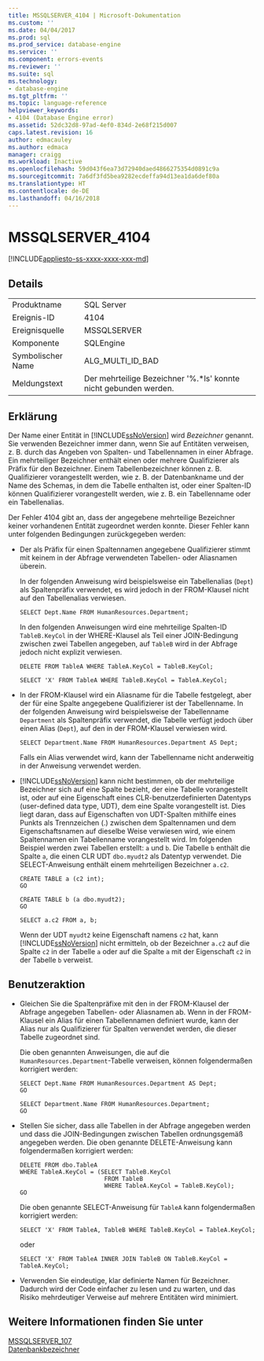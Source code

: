 ```yaml
---
title: MSSQLSERVER_4104 | Microsoft-Dokumentation
ms.custom: ''
ms.date: 04/04/2017
ms.prod: sql
ms.prod_service: database-engine
ms.service: ''
ms.component: errors-events
ms.reviewer: ''
ms.suite: sql
ms.technology:
- database-engine
ms.tgt_pltfrm: ''
ms.topic: language-reference
helpviewer_keywords:
- 4104 (Database Engine error)
ms.assetid: 52dc32d8-97ad-4ef0-834d-2e68f215d007
caps.latest.revision: 16
author: edmacauley
ms.author: edmaca
manager: craigg
ms.workload: Inactive
ms.openlocfilehash: 59d043f6ea73d72940daed4866275354d0891c9a
ms.sourcegitcommit: 7a6df3fd5bea9282ecdeffa94d13ea1da6def80a
ms.translationtype: HT
ms.contentlocale: de-DE
ms.lasthandoff: 04/16/2018
---
```

# <a name="mssqlserver4104"></a>MSSQLSERVER_4104
[!INCLUDE[appliesto-ss-xxxx-xxxx-xxx-md](../../includes/appliesto-ss-xxxx-xxxx-xxx-md.md)]
  
## <a name="details"></a>Details  
  
|||  
|-|-|  
|Produktname|SQL Server|  
|Ereignis-ID|4104|  
|Ereignisquelle|MSSQLSERVER|  
|Komponente|SQLEngine|  
|Symbolischer Name|ALG_MULTI_ID_BAD|  
|Meldungstext|Der mehrteilige Bezeichner '%.*ls' konnte nicht gebunden werden.|  
  
## <a name="explanation"></a>Erklärung  
Der Name einer Entität in [!INCLUDE[ssNoVersion](../../includes/ssnoversion-md.md)] wird *Bezeichner* genannt. Sie verwenden Bezeichner immer dann, wenn Sie auf Entitäten verweisen, z. B. durch das Angeben von Spalten- und Tabellennamen in einer Abfrage. Ein mehrteiliger Bezeichner enthält einen oder mehrere Qualifizierer als Präfix für den Bezeichner. Einem Tabellenbezeichner können z. B. Qualifizierer vorangestellt werden, wie z. B. der Datenbankname und der Name des Schemas, in dem die Tabelle enthalten ist, oder einer Spalten-ID können Qualifizierer vorangestellt werden, wie z. B. ein Tabellenname oder ein Tabellenalias.  
  
Der Fehler 4104 gibt an, dass der angegebene mehrteilige Bezeichner keiner vorhandenen Entität zugeordnet werden konnte. Dieser Fehler kann unter folgenden Bedingungen zurückgegeben werden:  
  
-   Der als Präfix für einen Spaltennamen angegebene Qualifizierer stimmt mit keinem in der Abfrage verwendeten Tabellen- oder Aliasnamen überein.  
  
    In der folgenden Anweisung wird beispielsweise ein Tabellenalias (`Dept`) als Spaltenpräfix verwendet, es wird jedoch in der FROM-Klausel nicht auf den Tabellenalias verwiesen.  
  
    ```  
    SELECT Dept.Name FROM HumanResources.Department;  
    ```  
  
    In den folgenden Anweisungen wird eine mehrteilige Spalten-ID `TableB.KeyCol` in der WHERE-Klausel als Teil einer JOIN-Bedingung zwischen zwei Tabellen angegeben, auf `TableB` wird in der Abfrage jedoch nicht explizit verwiesen.  
  
    ```  
    DELETE FROM TableA WHERE TableA.KeyCol = TableB.KeyCol;  
    ```  
  
    ```  
    SELECT 'X' FROM TableA WHERE TableB.KeyCol = TableA.KeyCol;  
    ```  
  
-   In der FROM-Klausel wird ein Aliasname für die Tabelle festgelegt, aber der für eine Spalte angegebene Qualifizierer ist der Tabellenname. In der folgenden Anweisung wird beispielsweise der Tabellenname `Department` als Spaltenpräfix verwendet, die Tabelle verfügt jedoch über einen Alias (`Dept`), auf den in der FROM-Klausel verwiesen wird.  
  
    ```  
    SELECT Department.Name FROM HumanResources.Department AS Dept;  
    ```  
  
    Falls ein Alias verwendet wird, kann der Tabellenname nicht anderweitig in der Anweisung verwendet werden.  
  
-   [!INCLUDE[ssNoVersion](../../includes/ssnoversion-md.md)] kann nicht bestimmen, ob der mehrteilige Bezeichner sich auf eine Spalte bezieht, der eine Tabelle vorangestellt ist, oder auf eine Eigenschaft eines CLR-benutzerdefinierten Datentyps (user-defined data type, UDT), dem eine Spalte vorangestellt ist. Dies liegt daran, dass auf Eigenschaften von UDT-Spalten mithilfe eines Punkts als Trennzeichen (.) zwischen dem Spaltennamen und dem Eigenschaftsnamen auf dieselbe Weise verwiesen wird, wie einem Spaltennamen ein Tabellenname vorangestellt wird. Im folgenden Beispiel werden zwei Tabellen erstellt: `a` und `b`. Die Tabelle `b` enthält die Spalte `a`, die einen CLR UDT `dbo.myudt2` als Datentyp verwendet. Die SELECT-Anweisung enthält einem mehrteiligen Bezeichner `a.c2`.  
  
    ```  
    CREATE TABLE a (c2 int);   
    GO  
    ```  
  
    ```  
    CREATE TABLE b (a dbo.myudt2);   
    GO  
    ```  
  
    ```  
    SELECT a.c2 FROM a, b;   
    ```  
  
    Wenn der UDT `myudt2` keine Eigenschaft namens `c2` hat, kann [!INCLUDE[ssNoVersion](../../includes/ssnoversion-md.md)] nicht ermitteln, ob der Bezeichner `a.c2` auf die Spalte `c2` in der Tabelle `a` oder auf die Spalte `a` mit der Eigenschaft `c2` in der Tabelle `b` verweist.  
  
## <a name="user-action"></a>Benutzeraktion  
  
-   Gleichen Sie die Spaltenpräfixe mit den in der FROM-Klausel der Abfrage angegeben Tabellen- oder Aliasnamen ab. Wenn in der FROM-Klausel ein Alias für einen Tabellennamen definiert wurde, kann der Alias nur als Qualifizierer für Spalten verwendet werden, die dieser Tabelle zugeordnet sind.  
  
    Die oben genannten Anweisungen, die auf die `HumanResources.Department`-Tabelle verweisen, können folgendermaßen korrigiert werden:  
  
    ```  
    SELECT Dept.Name FROM HumanResources.Department AS Dept;  
    GO  
    ```  
  
    ```  
    SELECT Department.Name FROM HumanResources.Department;  
    GO  
    ```  
  
-   Stellen Sie sicher, dass alle Tabellen in der Abfrage angegeben werden und dass die JOIN-Bedingungen zwischen Tabellen ordnungsgemäß angegeben werden. Die oben genannte DELETE-Anweisung kann folgendermaßen korrigiert werden:  
  
    ```  
    DELETE FROM dbo.TableA  
    WHERE TableA.KeyCol = (SELECT TableB.KeyCol   
                            FROM TableB   
                            WHERE TableA.KeyCol = TableB.KeyCol);  
    GO  
    ```  
  
    Die oben genannte SELECT-Anweisung für `TableA` kann folgendermaßen korrigiert werden:  
  
    ```  
    SELECT 'X' FROM TableA, TableB WHERE TableB.KeyCol = TableA.KeyCol;  
    ```  
  
    oder  
  
    ```  
    SELECT 'X' FROM TableA INNER JOIN TableB ON TableB.KeyCol = TableA.KeyCol;  
    ```  
  
-   Verwenden Sie eindeutige, klar definierte Namen für Bezeichner. Dadurch wird der Code einfacher zu lesen und zu warten, und das Risiko mehrdeutiger Verweise auf mehrere Entitäten wird minimiert.  
  
## <a name="see-also"></a>Weitere Informationen finden Sie unter  
[MSSQLSERVER_107](~/relational-databases/errors-events/mssqlserver-107-database-engine-error.md)  
[Datenbankbezeichner](~/relational-databases/databases/database-identifiers.md)  
  
